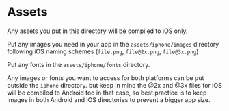# Assets
Any assets you put in this directory will be compiled to iOS only. 

Put any images you need in your app in the `assets/iphone/images` directory following iOS naming schemes (`file.png`, `file@2x.png`, `file@3x.png`)

Put any fonts in the `assets/iphone/fonts` directory.

Any images or fonts you want to access for both platforms can be put outside the `iphone` directory. but keep in mind the @2x and @3x files for iOS will be compiled to Android too in that case, so best practice is to keep images in both Android and iOS directories to prevent a bigger app size.
